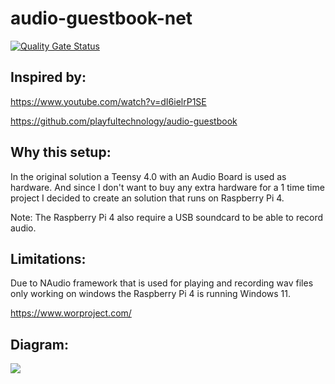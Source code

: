 # audio-guestbook-net

[![Quality Gate Status](https://sonarcloud.io/api/project_badges/measure?project=svartis_audio-guestbook-net&metric=alert_status)](https://sonarcloud.io/summary/new_code?id=svartis_audio-guestbook-net)

## Inspired by:

https://www.youtube.com/watch?v=dI6ielrP1SE

https://github.com/playfultechnology/audio-guestbook

## Why this setup:
In the original solution a Teensy 4.0 with an Audio Board is used as hardware.
And since I don't want to buy any extra hardware for a 1 time time project I decided to create an solution that runs on Raspberry Pi 4.

Note: The Raspberry Pi 4 also require a USB soundcard to be able to record audio.

## Limitations:
Due to NAudio framework that is used for playing and recording wav files only working on windows the Raspberry Pi 4 is running Windows 11.

https://www.worproject.com/

## Diagram:
![](https://raw.githubusercontent.com/svartis/audio-guestbook-net/blob/main/diagram.png)